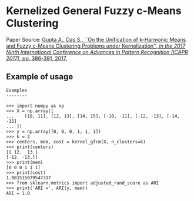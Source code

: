 # Kernelized General Fuzzy c-Means Clustering

Paper Source: [Gupta A., Das S., ``On the Unification of k-Harmonic Means and Fuzzy c-Means Clustering Problems under Kernelization'', *in the 2017 Ninth International Conference on Advances in Pattern Recognition (ICAPR 2017)*, pp. 386-391, 2017.](https://ieeexplore.ieee.org/iel7/8577948/8592935/08593078.pdf)

## Example of usage

```
Examples
--------

>>> import numpy as np
>>> X = np.array([
...    [10, 11], [12, 13], [14, 15], [-10, -11], [-12, -13], [-14, -15]
... ])
>>> y = np.array([0, 0, 0, 1, 1, 1])
>>> k = 2
>>> centers, mem, cost = kernel_gfcm(X, n_clusters=k)
>>> print(centers)
[[ 12.  13.]
[-12. -13.]]
>>> print(mem)
[0 0 0 1 1 1]
>>> print(cost)
1.981515079547317
>>> from sklearn.metrics import adjusted_rand_score as ARI
>>> print('ARI =', ARI(y, mem))
ARI = 1.0
```
